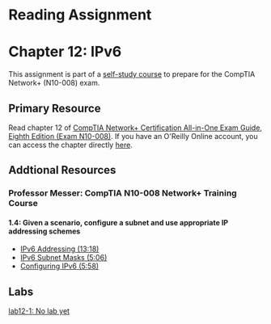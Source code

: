 # Reading Assignment
# Chapter 12: IPv6
This assignment is part of a [self-study course](../README.md) to prepare for the CompTIA Network+ (N10-008) exam.
## Primary Resource
Read chapter 12 of [CompTIA Network+ Certification All-in-One Exam Guide, Eighth Edition (Exam N10-008)](https://www.amazon.com/CompTIA-Network-Certification-N10-008-Comptia/dp/1264269056).  If you have an O'Reilly Online account, you can access the chapter directly [here](https://learning.oreilly.com/library/view/foo/xxxxxxxxxxxxx/ch12.xhtml).
## Addtional Resources

### Professor Messer: CompTIA N10-008 Network+ Training Course

#### 1.4: Given a scenario, configure a subnet and use appropriate IP addressing schemes
- [IPv6 Addressing (13:18)](https://www.youtube.com/watch?v=mCo7Zg_0PP0&list=PLG49S3nxzAnlCJiCrOYuRYb6cne864a7G&index=24)
- [IPv6 Subnet Masks (5:06)](https://www.youtube.com/watch?v=Rgsn8Gwiu9w&list=PLG49S3nxzAnlCJiCrOYuRYb6cne864a7G&index=25)
- [Configuring IPv6 (5:58)](https://www.youtube.com/watch?v=S0dKMst-ED0&list=PLG49S3nxzAnlCJiCrOYuRYb6cne864a7G&index=26)

## Labs
[lab12-1: No lab yet](lab12-1.md)</br>
